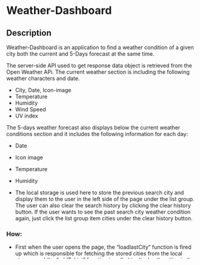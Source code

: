# Weather-Dashboard

## Description

Weather-Dashboard is an application to find a weather condition of a given city both the current and 5-Days forecast at the same time.

The server-side API used to get response data object is retrieved from the Open Weather APi.
The current weather section is including the following weather characters and date.

- City, Date, Icon-image
- Temperature
- Humidity
- Wind Speed
- UV index

The 5-days weather forecast also displays below the current weather conditions section and it includes the following information for each day:

- Date
- Icon image
- Temperature
- Humidity

- The local storage is used here to store the previous search city and display them to the user in the left side of the page under the list group. The user can also clear the search history by clicking the clear history button.
  If the user wants to see the past search city weather condition again, just click the list group item cities under the clear history button.

### How:

- First when the user opens the page, the “loadlastCity” function is fired up which is responsible for fetching the stored cities from the local storage and the “addToList” function is called to display the cities in the search history . The last searched city is then pass as a parameter in the “currentWeather” function and run the function for that city.

- currentWeather" function is passed the city as an argument to show the weather information about that city. Ajax call is made to the Open Weather API, by including the city and the API Key in the search query. If the call is a success than the weather information will be returned in "response” data object.

- "UVIndex" function is called with coordinate information and it returns the UV Index of the city. To fetch UV, index another AJAX call is made in the "UVIndex" function by including the latitude and longitude information in the query URL. And uv index for that city is shown on the page.

- "forecast" function is called with the city id. When the ajax, call was success (which is determined by the code 200), the cities will be fetched from local storage. If there are no entries in the local storage, the city will be stored in the storage and also will be shown on the page where the search history is displayed. If there are entries in the storage, by using "find" function, we will search the entries from the storage to see if the city exists; if it exists, to prevent double entry, it won't be added to the storage or the page. If it does not previously searched, then it will be added to the storage and the page.

- Finally when the user enters the city name in the input box and press search button, “displayWeather” function will be fired up and current weather function will be call to display the current and 5-days forecast weather condition on the page.

- Credits

  .https://openweathermap.org/api
  .https://getbootstrap.com/docs/4.5/getting-started/introduction/
  .https://developer.mozilla.org/en-US/docs/Web/JavaScript/Reference/Global_Objects
  .https://fontawesome.com/
